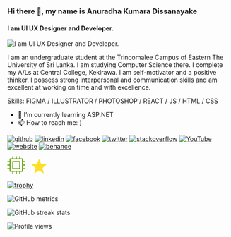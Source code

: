 ### Hi there 👋, my name is Anuradha Kumara Dissanayake
#### I am UI UX Designer and Developer.
![I am UI UX Designer and Developer.](https://drive.google.com/file/d/1nsWJzPxlT7PBHAUUP0kzFje_80hwKyJh/view?usp=share_link)

I am an undergraduate student at the Trincomalee Campus of Eastern 
The University of Sri Lanka. I am studying Computer Science there. I 
complete my A/Ls at Central College, Kekirawa. I am self-motivator 
and a positive thinker. I possess strong interpersonal and communication skills and am excellent at working on time and 
with excellence.

Skills: FIGMA / ILLUSTRATOR / PHOTOSHOP  / REACT / JS / HTML / CSS

- 🌱 I’m currently learning ASP.NET  
- 📫 How to reach me: ) 


[<img src='https://cdn.jsdelivr.net/npm/simple-icons@3.0.1/icons/github.svg' alt='github' height='40'>](https://github.com/AnuradhaKD)  [<img src='https://cdn.jsdelivr.net/npm/simple-icons@3.0.1/icons/linkedin.svg' alt='linkedin' height='40'>](https://www.linkedin.com/in//anuradha-kumara-dissanayake-19970504//)  [<img src='https://cdn.jsdelivr.net/npm/simple-icons@3.0.1/icons/facebook.svg' alt='facebook' height='40'>](https://www.facebook.com/profile.php?id=100086972991789)  [<img src='https://cdn.jsdelivr.net/npm/simple-icons@3.0.1/icons/twitter.svg' alt='twitter' height='40'>](https://twitter.com/AnuradhaKD47)  [<img src='https://cdn.jsdelivr.net/npm/simple-icons@3.0.1/icons/stackoverflow.svg' alt='stackoverflow' height='40'>](https://stackoverflow.com/users/17927324/anuradha-kumara-dissanayake)  [<img src='https://cdn.jsdelivr.net/npm/simple-icons@3.0.1/icons/youtube.svg' alt='YouTube' height='40'>](https://www.youtube.com/channel/UCBa5MLHVZTzsC1YDXOqgIQg)  [<img src='https://cdn.jsdelivr.net/npm/simple-icons@3.0.1/icons/icloud.svg' alt='website' height='40'>](https://akddevelopers.netlify.app/)  [<img src='https://cdn.jsdelivr.net/npm/simple-icons@3.0.1/icons/behance.svg' alt='behance' height='40'>](https://www.behance.net/anuradhkumara)  

<a href='https://docs.github.com/en/developers'><img src='https://raw.githubusercontent.com/acervenky/animated-github-badges/master/assets/devbadge.gif' width='40' height='40'></a> <a href='https://stars.github.com/'><img src='https://raw.githubusercontent.com/acervenky/animated-github-badges/master/assets/starbadge.gif' width='35' height='35'></a> 

[![trophy](https://github-profile-trophy.vercel.app/?username=AnuradhaKD)](https://github.com/ryo-ma/github-profile-trophy)

![GitHub metrics](https://metrics.lecoq.io/AnuradhaKD)  

![GitHub streak stats](https://streak-stats.demolab.com/?user=AnuradhaKD)  

![Profile views](https://gpvc.arturio.dev/AnuradhaKD)  
